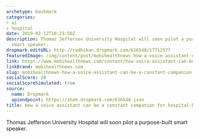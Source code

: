 ```yaml
---
archetype: bookmark
categories:
- ai
- hospital
date: 2019-02-12T10:23:50Z
description: Thomas Jefferson University Hospital will soon pilot a purpose-built
  smart speaker.
dropmark.editURL: http://radhikan.dropmark.com/616548/17712577
featuredImage: /img/content/post/mobihealthnews-how-a-voice-assistant-can-be-a-constant-companion-for-hospital-bound-patients.jpg
link: https://www.mobihealthnews.com/content/how-voice-assistant-can-be-constant-companion-hospital-bound-patients
linkBrand: mobihealthnews.com
slug: mobihealthnews-how-a-voice-assistant-can-be-a-constant-companion-for-hospital-bound-patients
socialScore: 28
socialScoreSimulated: true
source:
  name: Dropmark
  apiendpoint: https://shah.dropmark.com/616548.json
title: How a voice assistant can be a constant companion for hospital-bound patients
---
```

Thomas Jefferson University Hospital will soon pilot a purpose-built smart speaker.